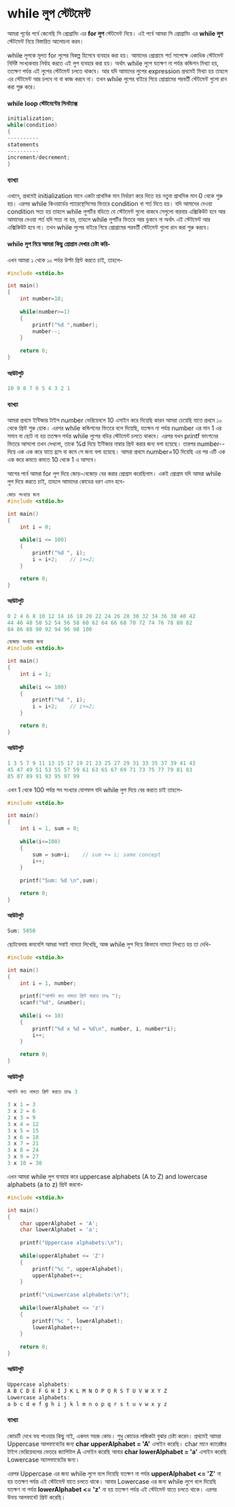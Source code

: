# while লুপ স্টেটমেন্ট

আমরা পূর্বের পর্বে জেনেছি সি প্রোগ্রামিং এর **for লুপ** স্টেটমেন্ট নিয়ে। এই পর্বে আমরা সি প্রোগ্রামিং এর **while লুপ** স্টেটমেন্ট নিয়ে বিস্তারিত আলোচনা করব।

while লুপকে মূলত for লুপের বিকল্প হিসেবে ব্যবহার করা হয়। আমাদের প্রোগ্রামে শর্ত সাপেক্ষে একাধিক স্টেটমেন্ট নির্দিষ্ট সংখ্যকবার নির্বাহ করতে এই লুপ ব্যবহার করা হয়। অর্থাৎ while লুপে যতক্ষণ না পর্যন্ত কন্ডিশন মিথ্যা হয়, ততক্ষণ পর্যন্ত এই লুপের স্টেটমেন্ট চলতে থাকবে। আর যদি আমাদের লুপের expression প্রথমেই মিথ্যা হয় তাহলে এর স্টেটমেন্ট আর চলবে না বা কাজ করবে না। তখন while লুপের বাইরে গিয়ে প্রোগ্রামের পরবর্তী স্টেটমেন্ট গুলো রান করা শুরু করে।

#### while loop স্টেটমেন্টের সিনট্যাক্স

```c
initialization; 
while(condition)
{
----------
statements
----------
increment/decrement;
}
```

#### ব্যাখ্যা

এখানে, প্রথমেই initialization মানে একটা প্রাথমিক মান নির্ধারণ করে দিতে হয় নতুবা প্রাথমিক মান 0 থেকে শুরু হয়। এরপর while কিওয়ার্ডের প্যারেন্থেসিসের ভিতরে condition বা শর্ত দিতে হয়। যদি আমাদের দেওয়া condition সত্য হয় তাহলে while লুপটির বডিতে যে স্টেটমেন্ট গুলো থাকবে সেগুলো বারবার এক্সিকিউট হবে আর আমাদের দেওয়া শর্ত যদি সত্য না হয়, তাহলে while লুপটির ভিতরে আর ডুকবে না অর্থাৎ এই স্টেটমেন্ট আর এক্সিকিউট হবে না। তখন while লুপের বাইরে গিয়ে প্রোগ্রামের পরবর্তী স্টেটমেন্ট গুলো রান করা শুরু করবে।

#### while লুপ নিয়ে আমরা কিছু প্রোগ্রাম দেখার চেষ্টা করি-

এখন আমরা ১ থেকে ১০ পর্যন্ত উল্টা প্রিন্ট করতে চাই, তাহলে-

```c
#include <stdio.h>

int main()
{
    int number=10;
    
    while(number>=1)
    {
        printf("%d ",number);
        number--;
    }
    
    return 0;
}
```

#### আউটপুট

```c
10 9 8 7 6 5 4 3 2 1
```

#### ব্যাখ্যা

আমরা প্রথমে ইন্টিজার টাইপ number ভেরিয়েবলে 10 এসাইন করে দিয়েছি কারন আমরা চেয়েছি যাতে প্রথমে ১০ থেকে প্রিন্ট শুরু হোক। এরপর while কন্ডিশনের ভিতরে বলে দিয়েছি, যতক্ষন না পর্যন্ত number এর মান 1 এর সমান বা ছোট না হয় ততক্ষন পর্যন্ত while লুপের বডির স্টেটমেন্ট চলতে থাকবে। এরপর যখন printf ফাংশনের ভিতরে আসলো তখন দেখলো, তাকে %d দিয়ে ইন্টিজার নাম্বার প্রিন্ট করার জন্য বলা হয়েছে। তারপর number-- দিয়ে এক এক করে যাতে হ্রাস বা কমে সে জন্য বলা হয়েছে। আমরা প্রথমে number=10 দিয়েছি এর পর এটি এক এক করে কমতে কমতে 10 থেকে 1 এ আসবে।

আগের পর্বে আমরা for লুপ দিয়ে জোড়-বেজোড় বের করার প্রোগ্রাম করেছিলাম। একই প্রোগ্রাম যদি আমরা while লুপ দিয়ে করতে চাই, তাহলে আমাদের কোডের ধরণ এমন হবে-

```c
জোড় সংখ্যার জন্য 
#include <stdio.h>

int main()
{
    int i = 0;
    
    while(i <= 100)
    {
        printf("%d ", i);
        i = i+2;    // i+=2;
    }

    return 0;
}
```

#### আউটপুট

```c
0 2 4 6 8 10 12 14 16 18 20 22 24 26 28 30 32 34 36 38 40 42
44 46 48 50 52 54 56 58 60 62 64 66 68 70 72 74 76 78 80 82 
84 86 88 90 92 94 96 98 100
```

```c
বেজোড় সংখ্যার জন্য 
#include <stdio.h>

int main()
{
    int i = 1;
    
    while(i <= 100)
    {
        printf("%d ", i);
        i = i+2;    // i+=2;
    }

    return 0;
}
```

#### আউটপুট

```c
1 3 5 7 9 11 13 15 17 19 21 23 25 27 29 31 33 35 37 39 41 43 
45 47 49 51 53 55 57 59 61 63 65 67 69 71 73 75 77 79 81 83 
85 87 89 91 93 95 97 99
```

এখন 1 থেকে 100 পর্যন্ত সব সংখ্যার যোগফল যদি while লুপ দিয়ে বের করতে চাই তাহলে-

```c
#include <stdio.h>

int main()
{
    int i = 1, sum = 0;
    
    while(i<=100)
    {
        sum = sum+i;    // sum += i; same concept
        i++; 
    }
        
    printf("Sum: %d \n",sum);

    return 0;
}
```

#### আউটপুট

```c
Sum: 5050 
```

ছোটবেলায় কমবেশি আমরা সবাই নামতা লিখেছি, আজ while লুপ দিয়ে কিভাবে নামতা লিখতে হয় তা দেখি-

```c
#include <stdio.h>

int main()
{
    int i = 1, number;
    
    printf("আপনি কত নামতা প্রিন্ট করতে চানঃ ");
    scanf("%d", &number);
    
    while(i <= 10)
    {
        printf("%d x %d = %d\n", number, i, number*i);
        i++;
    }

    return 0;
}
```

#### আউটপুট

```c
আপনি কত নামতা প্রিন্ট করতে চানঃ 3 

3 x 1 = 3 
3 x 2 = 6 
3 x 3 = 9 
3 x 4 = 12 
3 x 5 = 15 
3 x 6 = 18 
3 x 7 = 21 
3 x 8 = 24 
3 x 9 = 27 
3 x 10 = 30
```

এখন আমরা while লুপ ব্যবহার করে uppercase alphabets \(A to Z\) and lowercase alphabets \(a to z\) প্রিন্ট করবো-

```c
#include <stdio.h>

int main()
{
    char upperAlphabet = 'A';
    char lowerAlphabet = 'a';
    
    printf("Uppercase alphabets:\n");
    
    while(upperAlphabet <= 'Z')
    {
        printf("%c ", upperAlphabet);
        upperAlphabet++;
    }
    
    printf("\nLowercase alphabets:\n");
    
    while(lowerAlphabet <= 'z')
    {
        printf("%c ", lowerAlphabet);
        lowerAlphabet++;
    }
    
    return 0;
}
```

#### আউটপুট

```c
Uppercase alphabets: 
A B C D E F G H I J K L M N O P Q R S T U V W X Y Z 
Lowercase alphabets: 
a b c d e f g h i j k l m n o p q r s t u v w x y z
```

#### ব্যাখ্যা

কোডটি দেখে ভয় পাওয়ার কিছু নাই, একদম সহজ কোড। শুধু কোডের লজিকটা বুঝার চেষ্টা করেন। প্রথমেই আমরা Uppercase আলফাবেটের জন্য **char upperAlphabet = 'A'** এসাইন করেছি। char মানে ক্যারেক্টার টাইপ ভেরিয়েবলের ভেতরে ক্যাপিটাল A এসাইন করেছি আবার **char lowerAlphabet = 'a'** এসাইন করেছি Lowercase অ্যালফাবেটের জন্য।

এরপর Uppercase এর জন্য while লুপে বলে দিয়েছি যতক্ষণ না পর্যন্ত **upperAlphabet &lt;= 'Z'** না হয় ততক্ষণ পর্যন্ত এই স্টেটমেন্ট যাতে চলতে থাকে। আবার Lowercase এর জন্য while লুপে বলে দিয়েছি যতক্ষণ না পর্যন্ত **lowerAlphabet &lt;= 'z'** না হয় ততক্ষণ পর্যন্ত এই স্টেটমেন্ট যাতে চলতে থাকে। এরপর উভয় আলফাবেট প্রিন্ট করেছি।

